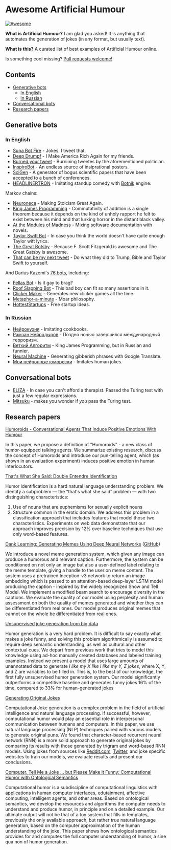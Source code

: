 <!-- omit in toc -->
# Awesome Artificial Humour 
[![Awesome](https://awesome.re/badge.svg)](https://github.com/vadim0x60/awesome-artificial-humour)

**What is Artificial Humour?** I am glad you asked! It is anything that automates the generation of jokes (in any format, but usually text). 

**What is this?** A curated list of best  examples of Artificial Humour online. 

Is something cool missing? [Pull requests welcome!](contributing.md)

<!-- omit in toc -->
## Contents

- [Generative bots](#generative-bots)
  - [In English](#in-english)
  - [In Russian](#in-russian)
- [Conversational bots](#conversational-bots)
- [Research papers](#research-papers)

## Generative bots

### In English

- [Supa Bot Fire](https://twitter.com/supabotfire) - Jokes. I tweet that.
- [Deep Drumpf](https://twitter.com/DeepDrumpf) - I Make America Rich Again for my friends.
- [Burned your tweet](https://twitter.com/burnedyourtweet) - Burnining tweetes by the aforementioned politician.
- [InspiroBot](https://inspirobot.me) - An endless source of insiprational posters.
- [SciGen](https://pdos.csail.mit.edu/archive/scigen/) - A generator of bogus scientific papers that have been accepted to a bunch of conferences.
- [HEADLINERTRON](https://twitter.com/HEADLINERTRON) - Imitating standup comedy with [Botnik](https://botnik.org) engine.

Markov chains:
- [Neuroneca](https://twitter.com/Neuroneca) - Making Stoicism Great Again.
- [King James Programming](http://kingjamesprogramming.tumblr.com) - Commutativity of addition is a single theorem because it depends on the kind of unholy rapport he felt to exist between his mind and that lurking horror in the distant black valley.
- [At the Modules of Madness](http://thedoomthatcametopuppet.tumblr.com) - Mixing software documentation with novels.
- [Taylor Swift Bot](https://twitter.com/BotTaylorSwift) - In case you think the world doesn't have quite enough Taylor wift lyrics.
- [The Great Botsby](https://twitter.com/GatsbyBot) - Because F. Scott Fitzgerald is awesome and The Great Gatsby is awesome.
- [That can be my next tweet](http://yes.thatcan.be/my/next/tweet/) - Do what they did to Trump, Bible and Taylor Swift to yourself.

And Darius Kazemi's [76 bots](https://twitter.com/tinysubversions/lists/darius-kazemi-s-bots/members), including:
- [Fellas Bot](https://twitter.com/FellasBot) - Is it gay to brag?
- [Roof Slapping Bot](https://twitter.com/RoofSlappingBot) - This bad boy can fit so many assertions in it.
- [Clicker Maker](https://twitter.com/ClickerMaker) - Generates new clicker games all the time.
- [Metaphor-a-minute](https://twitter.com/metaphorminute) - Moar philosophy.
- [HottestStartups](https://twitter.com/HottestStartups) - Free startup ideas.

### In Russian

- [Нейрокухня](https://vk.com/cooktech) - Imitating cookbooks.
- [Рамзан Нейродыров](https://twitter.com/neuromzan) - Поздно ночью завершился международный терроризм.
- [Ветхий Алгоритм](https://twitter.com/alg_testament) - King James Programming, but in Russian and funnier.
- [Neural Machine](https://twitter.com/neural_machine) - Generating gibberish phrases with Google Translate.
- [Мои нейронные юморески](https://vk.com/neuraljumoresques) - Imitates human jokes.

## Conversational bots

- [ELIZA](https://en.wikipedia.org/wiki/ELIZA) - In case you can't afford a therapist. Passed the Turing test with just a few regular expressions.
- [Mitsuku](https://www.pandorabots.com/mitsuku/) - makes you wonder if _you_ pass the Turing test.

## Research papers

[Humoroids - Conversational Agents That Induce Positive Emotions With Humour](https://eprints.lib.hokudai.ac.jp/dspace/bitstream/2115/63991/1/Humoroids%20-%20Coversational%20Agents%20That%20Induce%20Positive%20Emotions%20with%20Humor.pdf)

In this paper, we propose a definition of "Humoroids" - a new class of humor-equipped talking agents. 
We summarize existing research, discuss the concept of Humoroids and introduce our pun-telling agent, which (as shown in an evaluation experiment) induces positive emotion in human interlocutors. 

[That's What She Said: Double Entendre Identification](http://www.aclweb.org/anthology/P11-2016)

Humor identification is a hard natural language understanding problem. We identify a subproblem — the “that's what she said” problem — with two distinguishing characteristics: 
1. Use of nouns that are euphemisms for sexually explicit nouns 
2. Structure common in the erotic domain. We address this problem in a classification approach that includes features that model those two characteristics. Experiments on web data demonstrate that our approach improves precision by 12% over baseline techniques that use only word-based features.

[Dank Learning: Generating Memes Using Deep Neural Networks](https://arxiv.org/abs/1806.04510) ([GitHub](https://github.com/alpv95/MemeProject))

We introduce a novel meme generation system, which given any image can produce a humorous and relevant caption. 
Furthermore, the system can be conditioned on not only an image but also a user-defined label relating to the meme template, giving a handle to the user on meme content. 
The system uses a pretrained Inception-v3 network to return an image embedding which is passed to an attention-based deep-layer LSTM model producing the caption - inspired by the widely recognized Show and Tell Model. 
We implement a modified beam search to encourage diversity in the captions. 
We evaluate the quality of our model using perplexity and human assessment on both the quality of memes generated and whether they can be differentiated from real ones. Our model produces original memes that cannot on the whole be differentiated from real ones.

[Unsupervised joke generation from big data](https://www.aclweb.org/anthology/P13-2041.pdf)

Humor generation is a very hard problem. 
It is difficult to say exactly what makes a joke funny, and solving this problem algorithmically is assumed to require deep semantic understanding, as well as cultural and other contextual cues. 
We depart from previous work that tries to model this knowledge using ad-hoc manually created databases and labeled training examples.
Instead we present a model that uses large amounts of unannotated data to generate _I like my X like I like my Y, Z jokes_, where X, Y, and Z are variables to be filled in.
This is, to the best of our knowledge, the first fully unsupervised humor generation
system. 
Our model significantly outperforms a competitive baseline and generates funny jokes 16% of the time, compared to 33% for human-generated jokes

[Generating Original Jokes](http://www.cse.scu.edu/~mwang2/projects/NLP_generateOriginalJokes_18w.pdf)

Computational Joke generation is a complex problem in the field of artificial intelligence and natural language
processing. 
If successful, however, computational humor would play an essential role in interpersonal communication between humans and computers. 
In this paper, we use natural language processing (NLP) techniques paired with various models to generate original puns. We found that character-based recurrent neural network (RNN) is a more solid approach to generate original jokes by comparing its results with those generated by trigram and word-based RNN models. 
Using jokes from sources like [Reddit.com](reddit.com), [Twitter](twitter.com), and joke specific websites to train our models, we evaluate results and present our conclusions.

[Computer, Tell Me a Joke ... but Please Make it Funny: Computational Humor with Ontological Semantics](https://www.aaai.org/Papers/FLAIRS/2006/Flairs06-148.pdf)

Computational humor is a subdiscipline of computational linguistics with applications in human computer interfaces, edutainment, affective computing, intelligent agents, and other areas. 
Based on ontological semantics, we develop the resources and algorithms the computer needs to understand and produce humor, in principle and on a detailed example.
Our ultimate output will not be that of a toy system that fills in templates, previously the only available approach, but rather true natural language generation, based on the computer approximation of the human understanding of the joke. 
This paper shows how ontological semantics provides for and computes the full computer understanding of humor, a sine qua non of humor generation.
